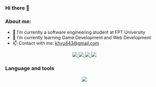 ### Hi there 👋
### About me:
- 🔭 I’m currently a software engineering student at FPT University
- 🌱 I’m currently learning Game Development and Web Development
- 📫 Contact with me: khvu443@gmail.com

<!--
**khvu443/khvu443** is a ✨ _special_ ✨ repository because its `README.md` (this file) appears on your GitHub profile.
Here are some ideas to get you started:

- 👯 I’m looking to collaborate on ...
- 🤔 I’m looking for help with ...
- 💬 Ask me about ...

- 😄 Pronouns: ...
- ⚡ Fun fact: ...
-->

<p align="center">
  <a  href="">
    <img src="http://github-profile-summary-cards.vercel.app/api/cards/profile-details?username=khvu443&theme=moonlight"/>
  </a>
  
  <a  href="">
    <img src="http://github-profile-summary-cards.vercel.app/api/cards/repos-per-language?username=khvu443&theme=moonlight"/>
  </a>
  
  <a  href="">
    <img src="http://github-profile-summary-cards.vercel.app/api/cards/most-commit-language?username=khvu443&theme=moonlight"/>
  </a>
  
   <a  href="https://github.com/khvu443/github-readme-stats">
    <img src="https://github-readme-stats.vercel.app/api?username=khvu443&show_icons=true&theme=dracula"/>
  </a>
  
</p>

### Language and tools
<p align="center">

  <a href="https://skillicons.dev">
    <img src="https://skillicons.dev/icons?i=c,cs,java,js,html,css,jquery,bootstrap,unity,visualstudio,github,vscode,postgres,docker,postman&perline=10" />
     </a>
</p>
